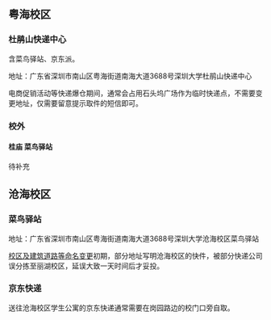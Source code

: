 ## 粤海校区
### 杜鹃山快递中心
含菜鸟驿站、京东派。

地址：广东省深圳市南山区粤海街道南海大道3688号深圳大学杜鹃山快递中心

电商促销活动等快递爆仓期间，通常会占用石头坞广场作为临时快递点，不需要变更地址，仅需要留意提示取件的短信即可。

### 校外
#### 桂庙 菜鸟驿站
待补充

## 沧海校区
### 菜鸟驿站
地址：广东省深圳市南山区粤海街道南海大道3688号深圳大学沧海校区菜鸟驿站

[校区及建筑道路等命名变更](../../university/buildings_and_roads_renaming/index.md)初期，部分地址写明沧海校区的快件，被部分快递公司误分拣至丽湖校区，延误大致一天时间后才妥投。

### 京东快递
送往沧海校区学生公寓的京东快递通常需要在岗园路边的校门口旁自取。
